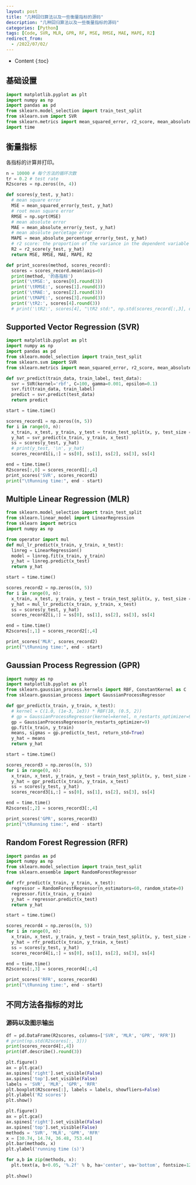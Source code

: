 ```yaml
---
layout: post
title: "几种回归算法以及一些衡量指标的源码"
description: "几种回归算法以及一些衡量指标的源码"
categories: [Python]
tags: [Code, SVR, MLR, GPR, RF, MSE, RMSE, MAE, MAPE, R2]
redirect_from:
  - /2022/07/02/
---
```


- Content
{:toc}

## 基础设置

```python
import matplotlib.pyplot as plt
import numpy as np
import pandas as pd
from sklearn.model_selection import train_test_split 
from sklearn.svm import SVR
from sklearn.metrics import mean_squared_error, r2_score, mean_absolute_percentage_error, mean_absolute_error
import time
```

## 衡量指标

各指标的计算并打印。

```python
n = 10000 # 每个方法的循环次数
tr = 0.2 # test rate
R2scores = np.zeros((n, 4))

def scores(y_test, y_hat):
  # mean square error
  MSE = mean_squared_error(y_test, y_hat)
  # root mean square error
  RMSE = np.sqrt(MSE)
  # mean absolute error
  MAE = mean_absolute_error(y_test, y_hat)
  # mean absolute percetage error
  MAPE = mean_absolute_percentage_error(y_test, y_hat)
  # r2 score: the proportion of the variance in the dependent variable that is predictable from the independent variable(s).
  R2 = r2_score(y_test, y_hat)
  return MSE, RMSE, MAE, MAPE, R2

def print_scores(method, scores_record):
  scores = scores_record.mean(axis=0)
  print(method, '的各指标')
  print('\tMSE:', scores[0].round(3))
  print('\tRMSE:', scores[1].round(3))
  print('\tMAE:', scores[2].round(3))
  print('\tMAPE:', scores[3].round(3))
  print('\tR2:', scores[4].round(3))
  # print('\tR2:', scores[4], "\tR2 std:", np.std(scores_record[:,3], ddof=1))
```

## Supported Vector Regression (SVR)

```python
import matplotlib.pyplot as plt
import numpy as np
import pandas as pd
from sklearn.model_selection import train_test_split 
from sklearn.svm import SVR
from sklearn.metrics import mean_squared_error, r2_score, mean_absolute_percentage_error

def svr_predict(train_data, train_label, test_data):
  svr = SVR(kernel='rbf', C=100, gamma=0.001, epsilon=0.1)
  svr.fit(train_data, train_label)
  predict = svr.predict(test_data)
  return predict

start = time.time()

scores_record1 = np.zeros((n, 5))
for i in range(0, n):
  x_train, x_test, y_train, y_test = train_test_split(x, y, test_size = tr)
  y_hat = svr_predict(x_train, y_train, x_test)
  ss = scores(y_test, y_hat)
  # print(y_test, '\n', y_hat)
  scores_record1[i,:] = ss[0], ss[1], ss[2], ss[3], ss[4]

end = time.time()
R2scores[:,0] = scores_record1[:,4]
print_scores('SVR', scores_record1)
print("\tRunning time:", end - start)
```

## Multiple Linear Regression (MLR)

```python
from sklearn.model_selection import train_test_split
from sklearn.linear_model import LinearRegression
from sklearn import metrics
import numpy as np

from operator import mul
def mul_lr_predict(x_train, y_train, x_test):
  linreg = LinearRegression()
  model = linreg.fit(x_train, y_train)
  y_hat = linreg.predict(x_test)
  return y_hat

start = time.time()

scores_record2 = np.zeros((n, 5))
for i in range(0, n):
  x_train, x_test, y_train, y_test = train_test_split(x, y, test_size = tr)
  y_hat = mul_lr_predict(x_train, y_train, x_test)
  ss = scores(y_test, y_hat)
  scores_record2[i,:] = ss[0], ss[1], ss[2], ss[3], ss[4]

end = time.time()
R2scores[:,1] = scores_record2[:,4]

print_scores('MLR', scores_record2)
print("\tRunning time:", end - start)
```

## Gaussian Process Regression (GPR)

```python
import numpy as np
import matplotlib.pyplot as plt
from sklearn.gaussian_process.kernels import RBF, ConstantKernel as C
from sklearn.gaussian_process import GaussianProcessRegressor

def gpr_predict(x_train, y_train, x_test):
  # kernel = C(1.0, (1e-3, 1e3)) * RBF(10, (0.5, 2))
  # gp = GaussianProcessRegressor(kernel=kernel, n_restarts_optimizer=9)
  gp = GaussianProcessRegressor(n_restarts_optimizer=9)
  gp.fit(x_train, y_train)
  means, sigmas = gp.predict(x_test, return_std=True)
  y_hat = means
  return y_hat

start = time.time()

scores_record3 = np.zeros((n, 5))
for i in range(0, n):
  x_train, x_test, y_train, y_test = train_test_split(x, y, test_size = tr)
  y_hat = gpr_predict(x_train, y_train, x_test)
  ss = scores(y_test, y_hat)
  scores_record3[i,:] = ss[0], ss[1], ss[2], ss[3], ss[4]

end = time.time()
R2scores[:,2] = scores_record3[:,4]

print_scores('GPR', scores_record3)
print("\tRunning time:", end - start)
```

## Random Forest Regression (RFR)

```python
import pandas as pd
import numpy as np
from sklearn.model_selection import train_test_split
from sklearn.ensemble import RandomForestRegressor

def rfr_predict(x_train, y_train, x_test):
  regressor = RandomForestRegressor(n_estimators=60, random_state=0)
  regressor.fit(x_train, y_train)
  y_hat = regressor.predict(x_test)
  return y_hat

start = time.time()

scores_record4 = np.zeros((n, 5))
for i in range(0, n):
  x_train, x_test, y_train, y_test = train_test_split(x, y, test_size = tr)
  y_hat = rfr_predict(x_train, y_train, x_test)
  ss = scores(y_test, y_hat)
  scores_record4[i,:] = ss[0], ss[1], ss[2], ss[3], ss[4]

end = time.time()
R2scores[:,3] = scores_record4[:,4]

print_scores('RFR', scores_record4)
print("\tRunning time:", end - start)
```

## 不同方法各指标的对比

### 源码以及图示输出

```python
df = pd.DataFrame(R2scores, columns=['SVR', 'MLR', 'GPR', 'RFR'])
# print(np.std(R2scores[:, 3]))
print(scores_record4[:,4])
print(df.describe().round(3))
```

```python
plt.figure()
ax = plt.gca()
ax.spines['right'].set_visible(False)
ax.spines['top'].set_visible(False)
labels = 'SVR', 'MLR', 'GPR', 'RFR'
plt.boxplot(R2scores[:], labels = labels, showfliers=False)
plt.ylabel('R2 scores')
plt.show()
```

<!-- ```python
plt.figure()
ax = plt.gca()
ax.spines['right'].set_visible(False)
ax.spines['top'].set_visible(False)
labels = 'SVR', 'MLR', 'RFR'
plt.boxplot([R2scores[:,0], R2scores[:,1], R2scores[:,3]], labels = labels, showfliers=False)
plt.ylabel('R2 scores')
plt.show()
``` -->

```python
plt.figure()
ax = plt.gca()
ax.spines['right'].set_visible(False)
ax.spines['top'].set_visible(False)
methods = 'SVR', 'MLR', 'GPR', 'RFR'
x = [30.74, 14.74, 36.48, 753.44]
plt.bar(methods, x)
plt.ylabel('running time (s)')

for a,b in zip(methods, x):
  plt.text(a, b+0.05, '%.2f' % b, ha='center', va='bottom', fontsize=12)
  
plt.show()
```
